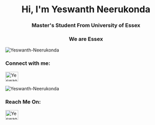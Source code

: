  <h1 align="center">Hi, I'm Yeswanth Neerukonda</h1>
 <h3 align="center">Master's Student From University of Essex</h3>
 <h3 align="center">We are Essex</h3>
 
 
 <p align="left"> <img src="https://komarev.com/ghpvc/?username=Yeswanth-Neerukonda&label=Profile%20views&color=0e75b6&style=flat" alt="Yeswanth-Neerukonda" /> </p>
 <h3 align="left">Connect with me:</h3>
<p align="left">
<a href="https://linkedin.com/in/yeswanthneerukonda" target="blank"><img align="center" src="https://raw.githubusercontent.com/rahuldkjain/github-profile-readme-generator/master/src/images/icons/Social/linked-in-alt.svg" alt="Yeswanth Neerukonda" height="30" width="40" /></a>


 <p align="left"> <img src="https://komarev.com/ghpvc/?username=Yeswanth-Neerukonda&label=Profile%20views&color=0e75b6&style=flat" alt="Yeswanth-Neerukonda" /> </p>
 <h3 align="left">Reach Me On:</h3>
<p align="left">
<a href="https://calendly.com/yeswanth_neerukonda/15mins" target="blank"><img align="center" src="https://raw.githubusercontent.com/rahuldkjain/github-profile-readme-generator/master/src/images/icons/Social/calendly.com.svg" alt="Yeswanth Neerukonda" height="30" width="40" /></a>

 <!--
**Yeswanth-Neerukonda/Yeswanth-Neerukonda** is a ✨ _special_ ✨ repository because its `README.md` (this file) appears on your GitHub profile.

Here are some ideas to get you started:

- 🔭 I’m currently working on ...
- 🌱 I’m currently learning ...
- 👯 I’m looking to collaborate on ...
- 🤔 I’m looking for help with ...
- 💬 Ask me about ...
- 📫 How to reach me: ...
- 😄 Pronouns: ...
- ⚡ Fun fact: ...
-->
